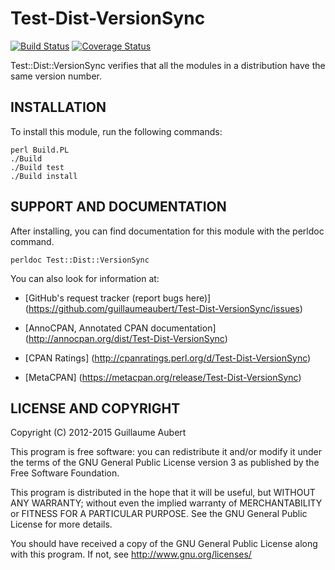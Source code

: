 Test-Dist-VersionSync
=====================

[![Build Status](https://travis-ci.org/guillaumeaubert/Test-Dist-VersionSync.png?branch=master)](https://travis-ci.org/guillaumeaubert/Test-Dist-VersionSync)
[![Coverage Status](https://coveralls.io/repos/guillaumeaubert/Test-Dist-VersionSync/badge.png?branch=master)](https://coveralls.io/r/guillaumeaubert/Test-Dist-VersionSync?branch=master)

Test::Dist::VersionSync verifies that all the modules in a distribution have the same version number.


INSTALLATION
------------

To install this module, run the following commands:

	perl Build.PL
	./Build
	./Build test
	./Build install


SUPPORT AND DOCUMENTATION
-------------------------

After installing, you can find documentation for this module with the
perldoc command.

	perldoc Test::Dist::VersionSync


You can also look for information at:

 * [GitHub's request tracker (report bugs here)]
   (https://github.com/guillaumeaubert/Test-Dist-VersionSync/issues)

 * [AnnoCPAN, Annotated CPAN documentation]
   (http://annocpan.org/dist/Test-Dist-VersionSync)

 * [CPAN Ratings]
   (http://cpanratings.perl.org/d/Test-Dist-VersionSync)

 * [MetaCPAN]
   (https://metacpan.org/release/Test-Dist-VersionSync)


LICENSE AND COPYRIGHT
---------------------

Copyright (C) 2012-2015 Guillaume Aubert

This program is free software: you can redistribute it and/or modify it under
the terms of the GNU General Public License version 3 as published by the Free
Software Foundation.

This program is distributed in the hope that it will be useful, but WITHOUT ANY
WARRANTY; without even the implied warranty of MERCHANTABILITY or FITNESS FOR A
PARTICULAR PURPOSE. See the GNU General Public License for more details.

You should have received a copy of the GNU General Public License along with
this program. If not, see http://www.gnu.org/licenses/

